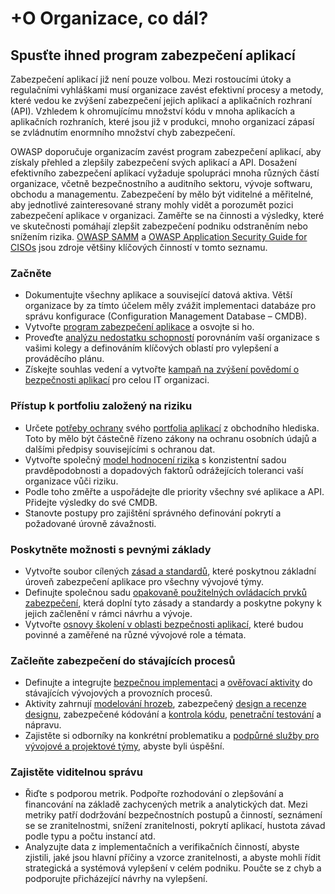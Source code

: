 # +O Organizace, co dál?

## Spusťte ihned program zabezpečení aplikací

Zabezpečení aplikací již není pouze volbou. Mezi rostoucími útoky a regulačními vyhláškami musí organizace zavést efektivní procesy a metody, které vedou ke zvýšení zabezpečení jejich aplikací a aplikačních rozhraní (API). Vzhledem k ohromujícímu množství kódu v mnoha aplikacích a aplikačních rozhraních, které jsou již v produkci, mnoho organizací zápasí se zvládnutím enormního množství chyb zabezpečení.

OWASP doporučuje organizacím zavést program zabezpečení aplikací, aby získaly přehled a zlepšily zabezpečení svých aplikací a API. Dosažení efektivního zabezpečení aplikací vyžaduje spolupráci mnoha různých částí organizace, včetně bezpečnostního a auditního sektoru, vývoje softwaru, obchodu a managementu. Zabezpečení by mělo být viditelné a měřitelné, aby jednotlivé zainteresované strany mohly vidět a porozumět pozici zabezpečení aplikace v organizaci. Zaměřte se na činnosti a výsledky, které ve skutečnosti pomáhají zlepšit zabezpečení podniku odstraněním nebo snížením rizika. [OWASP SAMM](https://www.owasp.org/index.php/OWASP_SAMM_Project) a [OWASP Application Security Guide for CISOs](https://www.owasp.org/index.php/Application_Security_Guide_For_CISOs) jsou zdroje většiny klíčových činností v tomto seznamu.

### Začněte

* Dokumentujte všechny aplikace a související datová aktiva. Větší organizace by za tímto účelem měly zvážit implementaci databáze pro správu konfigurace (Configuration Management Database – CMDB).
* Vytvořte [program zabezpečení aplikace](https://www.owasp.org/index.php/SAMM_-_Strategy_&_Metrics_-_1) a osvojte si ho.
* Proveďte [analýzu nedostatku schopností](https://www.owasp.org/index.php/SAMM_-_Strategy_&_Metrics_-_3) porovnáním vaší organizace s vašimi kolegy a definováním klíčových oblastí pro vylepšení a prováděcího plánu.
* Získejte souhlas vedení a vytvořte [kampaň na zvýšení povědomí o bezpečnosti aplikací](https://www.owasp.org/index.php/SAMM_-_Education_&_Guidance_-_1) pro celou IT organizaci.

### Přístup k portfoliu založený na riziku

* Určete [potřeby ochrany](https://www.owasp.org/index.php/SAMM_-_Strategy_&_Metrics_-_2) svého [portfolia aplikací](https://www.owasp.org/index.php/SAMM_-_Strategy_&_Metrics_-_2) z obchodního hlediska. Toto by mělo být částečně řízeno zákony na ochranu osobních údajů a dalšími předpisy souvisejícími s ochranou dat.
* Vytvořte společný [model hodnocení rizika](https://www.owasp.org/index.php/OWASP_Risk_Rating_Methodology) s konzistentní sadou pravděpodobnosti a dopadových faktorů odrážejících toleranci vaší organizace vůči riziku.
* Podle toho změřte a uspořádejte dle priority všechny své aplikace a API. Přidejte výsledky do své CMDB.
* Stanovte postupy pro zajištění správného definování pokrytí a požadované úrovně závažnosti.

### Poskytněte možnosti s pevnými základy

* Vytvořte soubor cílených [zásad a standardů](https://www.owasp.org/index.php/SAMM_-_Policy_&_Compliance_-_2), které poskytnou základní úroveň zabezpečení aplikace pro všechny vývojové týmy.
* Definujte společnou sadu [opakovaně použitelných ovládacích prvků zabezpečení](https://www.owasp.org/index.php/OWASP_Security_Knowledge_Framework), která doplní tyto zásady a standardy a poskytne pokyny k jejich začlenění v rámci návrhu a vývoje.
* Vytvořte [osnovy školení v oblasti bezpečnosti aplikací](https://www.owasp.org/index.php/SAMM_-_Education_&_Guidance_-_2), které budou povinné a zaměřené na různé vývojové role a témata.

### Začleňte zabezpečení do stávajících procesů

* Definujte a integrujte [bezpečnou implementaci](https://www.owasp.org/index.php/SAMM_-_Construction) a [ověřovací aktivity](https://www.owasp.org/index.php/SAMM_-_Verification) do stávajících vývojových a provozních procesů.
* Aktivity zahrnují [modelování hrozeb](https://www.owasp.org/index.php/SAMM_-_Threat_Assessment_-_1), zabezpečený [design a recenze designu](https://www.owasp.org/index.php/SAMM_-_Design_Review_-_1), zabezpečené kódování a [kontrola kódu](https://www.owasp.org/index.php/SAMM_-_Code_Review_-_1), [penetrační testování](https://www.owasp.org/index.php/SAMM_-_Security_Testing_-_1) a nápravu.
* Zajistěte si odborníky na konkrétní problematiku a [podpůrné služby pro vývojové a projektové týmy](https://www.owasp.org/index.php/SAMM_-_Education_&_Guidance_-_3), abyste byli úspěšní.

### Zajistěte viditelnou správu

* Řiďte s podporou metrik. Podpořte rozhodování o zlepšování a financování na základě zachycených metrik a analytických dat. Mezi metriky patří dodržování bezpečnostních postupů a činností, seznámení se se zranitelnostmi, snížení zranitelnosti, pokrytí aplikací, hustota závad podle typu a počtu instancí atd.
* Analyzujte data z implementačních a verifikačních činností, abyste zjistili, jaké jsou hlavní příčiny a vzorce zranitelnosti, a abyste mohli řídit strategická a systémová vylepšení v celém podniku. Poučte se z chyb a podporujte přicházející návrhy na vylepšení.

